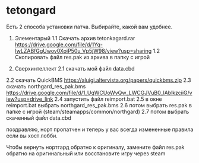 # tetongard

Есть 2 способа установки патча. Выбирайте, какой вам удобнее.

1) Элементарый
1.1 Скачать архив tetonkagard.rar
   https://drive.google.com/file/d/1Yq-IwLZABfGgUwov0XoiP50u_Vp5jW98/view?usp=sharing
1.2 Скопировать файл res.pak из архива в папку с игрой

3) Сверхинтеллект
2.1 скачать мой файл data.cbd
   
2.2 скачать QuickBMS
   https://aluigi.altervista.org/papers/quickbms.zip
2.3 скачать northgard_res_pak.bms
   https://drive.google.com/file/d/1_UqWCUoWvQw_LWCGJVuB0_lAblkzciiG/view?usp=drive_link
2.4 запустить файл reimport.bat
2.5 в окне reimport.bat выбрать northgard_res_pak.bms
2.6 потом выбрать res.pak в папке с игрой (steam/steamapps/common/northgard)
2.7 потом выбрать скаченный файл data.cbd

поздравляю, норт пропатчен и теперь у вас всегда измененные правила если вы хост лобби.

Чтобы вернуть нортгард обратно к оригиналу, замените файл res.pak обратно на оригинальный или восстановите игру через steam
